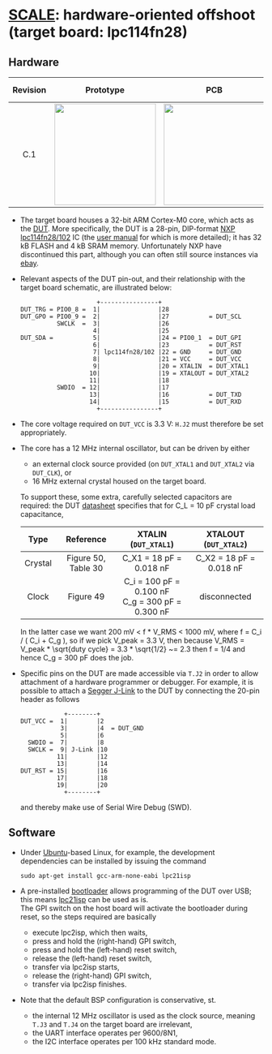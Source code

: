 # [SCALE](http://www.github.com/danpage/scale): hardware-oriented offshoot (target board: lpc114fn28)

<!--- -------------------------------------------------------------------- --->

## Hardware 

Revision | Prototype                                                                                                 | PCB                                                                                           | Design files                                                                                                                                                                                                                 |
:------: | :-------------------------------------------------------------------------------------------------------: | :-------------------------------------------------------------------------------------------: | :--------------------------------------------------------------------------------------------------------------------------------------------------------------------------------------------------------------------------: |
C.1      | <a href='./image/board-prototype_rev_c.jpg'><img src='./image/board-prototype_rev_c.jpg' width='200'></a> | <a href='./image/board-pcb_rev_c.jpg'><img src='./image/board-pcb_rev_c.jpg' width='200'></a> | [schematic](./board.sch) (plus [PDF](./board.pdf)), [board](./board.brd), [BOM](./board.csv), [OSH Park (PCB)](http://www.oshpark.com/shared_projects/XgebkWyr), [Octopart (BOM)](http://www.octopart.com/bom-tool/vM74sniH) |

- The target board houses a
  32-bit ARM Cortex-M0 
  core, which acts as the 
  [DUT](http://en.wikipedia.org/wiki/Device_under_test).
  More specifically, the DUT is a
  28-pin, DIP-format
  [NXP lpc114fn28/102](http://www.nxp.com/documents/data_sheet/LPC111X.pdf)
  IC (the
  [user manual](http://www.nxp.com/documents/user_manual/UM10398.pdf)
  for which is more detailed); 
  it has 32 kB FLASH and 4 kB SRAM memory.
  Unfortunately NXP have discontinued this part, although you can often
  still source instances via
  [ebay](http://www.ebay.co.uk/sch/lpc114fn28).

- Relevant aspects of the DUT pin-out, and their relationship with the
  target board schematic, are illustrated below:

  ```
                       +----------------+
  DUT_TRG = PIO0_8 =  1|                |28
  DUT_GPO = PIO0_9 =  2|                |27           = DUT_SCL            
            SWCLK  =  3|                |26             
                      4|                |25             
  DUT_SDA =           5|                |24 = PIO0_1  = DUT_GPI
                      6|                |23           = DUT_RST       
                      7| lpc114fn28/102 |22 = GND     = DUT_GND
                      8|                |21 = VCC     = DUT_VCC
                      9|                |20 = XTALIN  = DUT_XTAL1
                     10|                |19 = XTALOUT = DUT_XTAL2
                     11|                |18             
            SWDIO  = 12|                |17             
                     13|                |16           = DUT_TXD       
                     14|                |15           = DUT_RXD
                       +----------------+
  ```

- The core voltage required on `DUT_VCC` is 3.3 V: 
  `H.J2` must therefore be set appropriately.

- The core has a
  12 MHz
  internal oscillator, but can be driven by either 

  - an external clock source provided (on `DUT_XTAL1` and `DUT_XTAL2` via `DUT_CLK`),
    or
  - 16 MHz external crystal housed on the target board.

  To support these, some extra, carefully selected capacitors
  are required: the DUT
  [datasheet](http://www.nxp.com/documents/data_sheet/LPC111X.pdf)
  specifies that for C_L = 10 pF crystal load capacitance,

  | Type    | Reference             | XTALIN  (`DUT_XTAL1`)                                  | XTALOUT (`DUT_XTAL2`)   |
  |:-------:|:---------------------:|:------------------------------------------------------:|:-----------------------:|
  | Crystal | Figure 50, Table  30  | C_X1 =  18 pF = 0.018 nF                               | C_X2 = 18 pF = 0.018 nF |
  | Clock   | Figure 49             | C_i  = 100 pF = 0.100 nF <br/> C_g = 300 pF = 0.300 nF | disconnected            |

  In the latter case we want 200 mV < f * V_RMS < 1000 mV, where
  f = C_i / ( C_i + C_g ),
  so if we pick V_peak = 3.3 V, then because
  V_RMS  = V_peak * \sqrt{duty cycle}
         = 3.3    * \sqrt{1/2}
        ~= 2.3
  then f = 1/4 and hence C_g = 300 pF does the job.

- Specific pins on the DUT are made accessible via `T.J2` in order to
  allow attachment of a hardware programmer or debugger.
  For example, it is possible to attach a
  [Segger J-Link](http://www.segger.com/admin/uploads/productDocs/UM08001_JLink.pdf)
  to the DUT by connecting the 20-pin header as follows

  ```
              +--------+
  DUT_VCC =  1|        |2
             3|        |4  = DUT_GND
             5|        |6
    SWDIO =  7|        |8
    SWCLK =  9| J-Link |10
            11|        |12
            13|        |14
  DUT_RST = 15|        |16
            17|        |18
            19|        |20
              +--------+
  ```
               
  and thereby make use of Serial Wire Debug (SWD).

<!--- -------------------------------------------------------------------- --->

## Software

- Under
  [Ubuntu](http://www.ubuntu.com)-based
  Linux, for example, 
  the development dependencies can be installed 
  by issuing the command

  ```
  sudo apt-get install gcc-arm-none-eabi lpc21isp
  ```

- A pre-installed 
  [bootloader](http://en.wikipedia.org/wiki/Booting)
  allows programming of the DUT over USB;
  this means
  [lpc21isp](http://sourceforge.net/projects/lpc21isp)
  can be used as is.  
  The GPI switch on the host board will activate the bootloader during 
  reset, so the steps required are basically

  - execute lpc2isp, which then waits,
  - press and hold the (right-hand) GPI   switch,  
  - press and hold the  (left-hand) reset switch,
  - release        the  (left-hand) reset switch,
  - transfer via lpc2isp starts,
  - release        the (right-hand) GPI   switch,
  - transfer via lpc2isp finishes.

- Note that the default BSP configuration is conservative, st.

  - the
    internal 12 MHz oscillator
    is used as the clock source,
    meaning `T.J3` and `T.J4` on the target board 
    are irrelevant,
  - the 
    UART 
    interface operates per 9600/8N1,
  - the
    I2C
    interface operates per 100 kHz standard mode.

<!--- -------------------------------------------------------------------- --->
